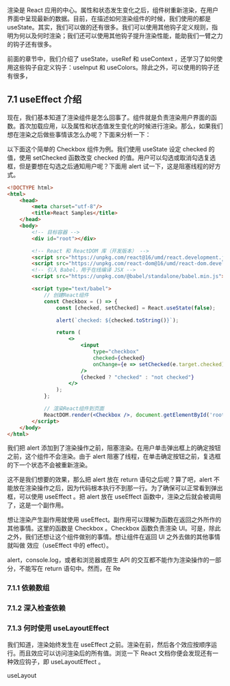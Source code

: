 渲染是 React 应用的中心。属性和状态发生变化之后，组件树重新渲染，在用户界面中呈现最新的数据。目前，在描述如何渲染组件的时候，我们使用的都是 useState。其实，我们可以做的还有很多。我们可以使用其他钩子定义规则，指明为何以及何时渲染；我们还可以使用其他钩子提升渲染性能，能助我们一臂之力的钩子还有很多。

前面的章节中，我们介绍了 useState，useRef 和 useContext ，还学习了如何使用这些钩子自定义钩子：useInput 和 useColors。除此之外，可以使用的钩子还有很多，
## 7.1 useEffect 介绍

现在，我们基本知道了渲染组件是怎么回事了。组件就是负责渲染用户界面的函数。首次加载应用，以及属性和状态值发生变化的时候进行渲染。那么，如果我们想在渲染之后做些事情该怎么办呢？下面来分析一下：

以下面这个简单的 Checkbox 组件为例。我们使用 useState 设定 checked 的值，使用 setChecked 函数改变 checked 的值。用户可以勾选或取消勾选复选框，但是要想在勾选之后通知用户呢？下面用 alert 试一下，这是阻塞线程的好方式。

```html
<!DOCTYPE html>
<html>
    <head>
        <meta charset="utf-8"/>
        <title>React Samples</title>
    </head>
    <body>
        <!-- 目标容器 -->
        <div id="root"></div>

        <!-- React 和 ReactDOM 库（开发版本） -->
        <script src="https://unpkg.com/react@16/umd/react.development.js"></script>
        <script src="https://unpkg.com/react-dom@16/umd/react-dom.development.js"></script>
        <!-- 引入 Babel，用于在线编译 JSX -->
        <script src="https://unpkg.com/@babel/standalone/babel.min.js"></script>

        <script type="text/babel">
            // 创建React组件
            const Checkbox = () => {
                const [checked, setChecked] = React.useState(false);

                alert(`checked: ${checked.toString()}`);

                return (
                    <>
                        <input
                            type="checkbox"
                            checked={checked}
                            onChange={e => setChecked(e.target.checked)}
                        />
                        {checked ? "checked" : "not checked"}
                    </>
                );
            };

            // 渲染React组件到页面
            ReactDOM.render(<Checkbox />, document.getElementById('root'));
        </script>
    </body>
</html>
```

我们把 alert 添加到了渲染操作之前，阻塞渲染。在用户单击弹出框上的确定按钮之前，这个组件不会渲染。由于 alert 阻塞了线程，在单击确定按钮之前，复选框的下一个状态不会被重新渲染。

这不是我们想要的效果，那么把 alert 放在 return 语句之后呢？算了吧，alert 不能放在渲染操作之后，因为代码根本执行不到那一行。为了确保可以正常看到弹出框，可以使用 useEffect 。把 alert 放在 useEffect 函数中，渲染之后就会被调用了，这是一个副作用。

想让渲染产生副作用就使用 useEffect。副作用可以理解为函数在返回之外所作的其他事情。这里的函数是 Checkbox 。Checkbox 函数负责渲染 UI。可是，除此之外，我们还想让这个组件做别的事情。想让组件在返回 UI 之外去做的其他事情就叫做 效应（useEffect 中的 effect）。

alert，console.log，或者和浏览器或原生 API 的交互都不能作为渲染操作的一部分，不能写在 return 语句中。然而，在 Re





### 7.1.1 依赖数组


### 7.1.2 深入检查依赖


### 7.1.3 何时使用 useLayoutEffect

我们知道，渲染始终发生在 useEffect 之前。渲染在前，然后各个效应按顺序运行。而且效应可以访问渲染后的所有值。浏览一下 React 文档你便会发现还有一种效应钩子，即 useLayoutEffect 。

useLayout 











